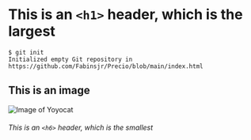 # This is an `<h1>` header, which is the largest
```
$ git init
Initialized empty Git repository in https://github.com/Fabinsjr/Precio/blob/main/index.html
```

## This is an image
![Image of Yoyocat](https://octodex.github.com/images/yaktocat.png)


###### This is an `<h6>` header, which is the smallest
